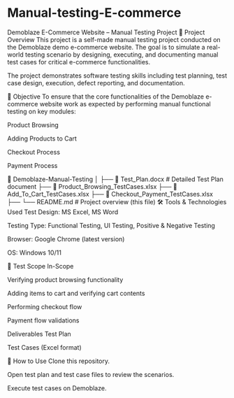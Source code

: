 # Manual-testing-E-commerce

Demoblaze E-Commerce Website – Manual Testing Project
📌 Project Overview
This project is a self-made manual testing project conducted on the Demoblaze demo e-commerce website. The goal is to simulate a real-world testing scenario by designing, executing, and documenting manual test cases for critical e-commerce functionalities.

The project demonstrates software testing skills including test planning, test case design, execution, defect reporting, and documentation.

🎯 Objective
To ensure that the core functionalities of the Demoblaze e-commerce website work as expected by performing manual functional testing on key modules:

Product Browsing

Adding Products to Cart

Checkout Process

Payment Process


📁 Demoblaze-Manual-Testing
│
├── 📄 Test_Plan.docx              # Detailed Test Plan document
├── 📄 Product_Browsing_TestCases.xlsx
├── 📄 Add_To_Cart_TestCases.xlsx
├── 📄 Checkout_Payment_TestCases.xlsx
├── 
└── README.md                      # Project overview (this file)
🛠 Tools & Technologies Used
Test Design: MS Excel, MS Word

Testing Type: Functional Testing, UI Testing, Positive & Negative Testing

Browser: Google Chrome (latest version)

OS: Windows 10/11

📜 Test Scope
In-Scope

Verifying product browsing functionality

Adding items to cart and verifying cart contents

Performing checkout flow

Payment flow validations




 Deliverables
Test Plan 

Test Cases (Excel format)




🚀 How to Use
Clone this repository.

Open test plan and test case files to review the scenarios.

Execute test cases on Demoblaze.



